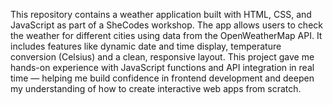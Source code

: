 This repository contains a weather application built with HTML, CSS, and JavaScript as part of a SheCodes workshop. The app allows users to check the weather for different cities using data from the OpenWeatherMap API. It includes features like dynamic date and time display, temperature conversion (Celsius) and a clean, responsive layout. This project gave me hands-on experience with JavaScript functions and API integration in real time — helping me build confidence in frontend development and deepen my understanding of how to create interactive web apps from scratch.
